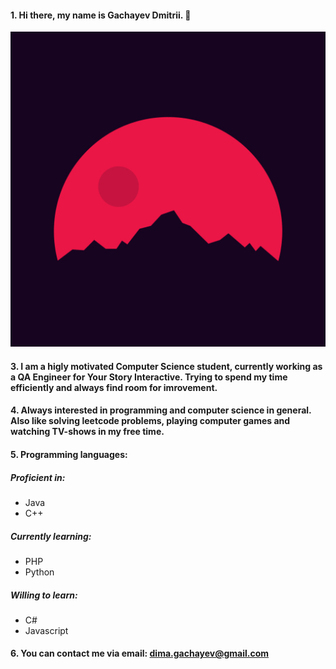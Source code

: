 #### 1\. Hi there, my name is Gachayev Dmitrii. 👋
![images/288754.jpg](images/288754.jpg) 
#### 3\. I am a higly motivated Computer Science student, currently working as a QA Engineer for Your Story Interactive. Trying to spend my time efficiently and always find room for imrovement.
#### 4\. Always interested in programming and computer science in general. Also like solving leetcode problems, playing computer games and watching TV-shows in my free time.
#### 5\. Programming languages: 
##### Proficient in: 
- Java
- C++

##### Currently learning: 
- PHP
- Python

##### Willing to learn: 
- C#
- Javascript

#### 6\. You can contact me via email: dima.gachayev@gmail.com

